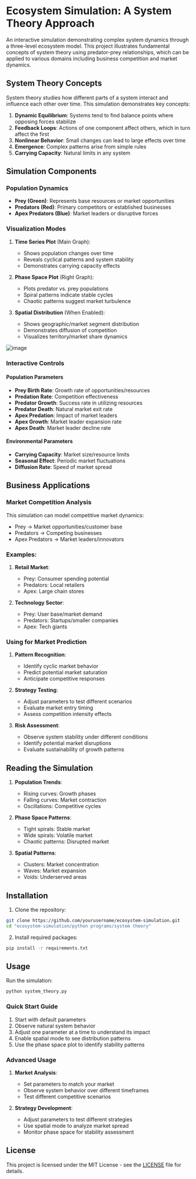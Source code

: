 # Ecosystem Simulation: A System Theory Approach

An interactive simulation demonstrating complex system dynamics through a three-level ecosystem model. This project illustrates fundamental concepts of system theory using predator-prey relationships, which can be applied to various domains including business competition and market dynamics.

## System Theory Concepts

System theory studies how different parts of a system interact and influence each other over time. This simulation demonstrates key concepts:

1. **Dynamic Equilibrium**: Systems tend to find balance points where opposing forces stabilize
2. **Feedback Loops**: Actions of one component affect others, which in turn affect the first
3. **Nonlinear Behavior**: Small changes can lead to large effects over time
4. **Emergence**: Complex patterns arise from simple rules
5. **Carrying Capacity**: Natural limits in any system

## Simulation Components

### Population Dynamics
- **Prey (Green)**: Represents base resources or market opportunities
- **Predators (Red)**: Primary competitors or established businesses
- **Apex Predators (Blue)**: Market leaders or disruptive forces

### Visualization Modes

1. **Time Series Plot** (Main Graph):
   - Shows population changes over time
   - Reveals cyclical patterns and system stability
   - Demonstrates carrying capacity effects

2. **Phase Space Plot** (Right Graph):
   - Plots predator vs. prey populations
   - Spiral patterns indicate stable cycles
   - Chaotic patterns suggest market turbulence

3. **Spatial Distribution** (When Enabled):
   - Shows geographic/market segment distribution
   - Demonstrates diffusion of competition
   - Visualizes territory/market share dynamics

![image](https://github.com/user-attachments/assets/d6f3cc9e-eb7b-4687-9afc-0c6d01ad78ab)

### Interactive Controls

#### Population Parameters
- **Prey Birth Rate**: Growth rate of opportunities/resources
- **Predation Rate**: Competition effectiveness
- **Predator Growth**: Success rate in utilizing resources
- **Predator Death**: Natural market exit rate
- **Apex Predation**: Impact of market leaders
- **Apex Growth**: Market leader expansion rate
- **Apex Death**: Market leader decline rate

#### Environmental Parameters
- **Carrying Capacity**: Market size/resource limits
- **Seasonal Effect**: Periodic market fluctuations
- **Diffusion Rate**: Speed of market spread

## Business Applications

### Market Competition Analysis
This simulation can model competitive market dynamics:
- Prey → Market opportunities/customer base
- Predators → Competing businesses
- Apex Predators → Market leaders/innovators

### Examples:
1. **Retail Market**:
   - Prey: Consumer spending potential
   - Predators: Local retailers
   - Apex: Large chain stores

2. **Technology Sector**:
   - Prey: User base/market demand
   - Predators: Startups/smaller companies
   - Apex: Tech giants

### Using for Market Prediction

1. **Pattern Recognition**:
   - Identify cyclic market behavior
   - Predict potential market saturation
   - Anticipate competitive responses

2. **Strategy Testing**:
   - Adjust parameters to test different scenarios
   - Evaluate market entry timing
   - Assess competition intensity effects

3. **Risk Assessment**:
   - Observe system stability under different conditions
   - Identify potential market disruptions
   - Evaluate sustainability of growth patterns

## Reading the Simulation

1. **Population Trends**:
   - Rising curves: Growth phases
   - Falling curves: Market contraction
   - Oscillations: Competitive cycles

2. **Phase Space Patterns**:
   - Tight spirals: Stable market
   - Wide spirals: Volatile market
   - Chaotic patterns: Disrupted market

3. **Spatial Patterns**:
   - Clusters: Market concentration
   - Waves: Market expansion
   - Voids: Underserved areas

## Installation

1. Clone the repository:
```bash
git clone https://github.com/yourusername/ecosystem-simulation.git
cd "ecosystem-simulation/python programs/system theory"
```

2. Install required packages:
```bash
pip install -r requirements.txt
```

## Usage

Run the simulation:
```bash
python system_theory.py
```

### Quick Start Guide

1. Start with default parameters
2. Observe natural system behavior
3. Adjust one parameter at a time to understand its impact
4. Enable spatial mode to see distribution patterns
5. Use the phase space plot to identify stability patterns

### Advanced Usage

1. **Market Analysis**:
   - Set parameters to match your market
   - Observe system behavior over different timeframes
   - Test different competitive scenarios

2. **Strategy Development**:
   - Adjust parameters to test different strategies
   - Use spatial mode to analyze market spread
   - Monitor phase space for stability assessment

## License

This project is licensed under the MIT License - see the [LICENSE](LICENSE) file for details. 
